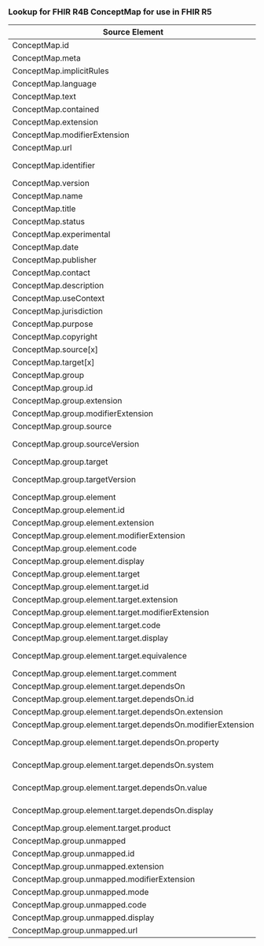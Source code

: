 ### Lookup for FHIR R4B ConceptMap for use in FHIR R5

| Source Element | Usage | Target |
| -------------- | ----- | ------ |
| ConceptMap.id | UseElementSameName | ConceptMap.id |
| ConceptMap.meta | UseElementSameName | ConceptMap.meta |
| ConceptMap.implicitRules | UseElementSameName | ConceptMap.implicitRules |
| ConceptMap.language | UseElementSameName | ConceptMap.language |
| ConceptMap.text | UseElementSameName | ConceptMap.text |
| ConceptMap.contained | UseElementSameName | ConceptMap.contained |
| ConceptMap.extension | UseElementSameName | ConceptMap.extension |
| ConceptMap.modifierExtension | UseElementSameName | ConceptMap.modifierExtension |
| ConceptMap.url | UseElementSameName | ConceptMap.url |
| ConceptMap.identifier | UseExtension | http://hl7.org/fhir/4.3/StructureDefinition/extension-ConceptMap.identifier |
| ConceptMap.version | UseElementSameName | ConceptMap.version |
| ConceptMap.name | UseElementSameName | ConceptMap.name |
| ConceptMap.title | UseElementSameName | ConceptMap.title |
| ConceptMap.status | UseElementSameName | ConceptMap.status |
| ConceptMap.experimental | UseElementSameName | ConceptMap.experimental |
| ConceptMap.date | UseElementSameName | ConceptMap.date |
| ConceptMap.publisher | UseElementSameName | ConceptMap.publisher |
| ConceptMap.contact | UseElementSameName | ConceptMap.contact |
| ConceptMap.description | UseElementSameName | ConceptMap.description |
| ConceptMap.useContext | UseElementSameName | ConceptMap.useContext |
| ConceptMap.jurisdiction | UseElementSameName | ConceptMap.jurisdiction |
| ConceptMap.purpose | UseElementSameName | ConceptMap.purpose |
| ConceptMap.copyright | UseElementSameName | ConceptMap.copyright |
| ConceptMap.source[x] | UseElementRenamed | ConceptMap.sourceScope[x] |
| ConceptMap.target[x] | UseElementRenamed | ConceptMap.targetScope[x] |
| ConceptMap.group | UseElementSameName | ConceptMap.group |
| ConceptMap.group.id | UseElementSameName | ConceptMap.group.id |
| ConceptMap.group.extension | UseElementSameName | ConceptMap.group.extension |
| ConceptMap.group.modifierExtension | UseElementSameName | ConceptMap.group.modifierExtension |
| ConceptMap.group.source | UseElementSameName | ConceptMap.group.source |
| ConceptMap.group.sourceVersion | UseExtension | http://hl7.org/fhir/4.3/StructureDefinition/extension-ConceptMap.group.sourceVersion |
| ConceptMap.group.target | UseElementSameName | ConceptMap.group.target |
| ConceptMap.group.targetVersion | UseExtension | http://hl7.org/fhir/4.3/StructureDefinition/extension-ConceptMap.group.targetVersion |
| ConceptMap.group.element | UseElementSameName | ConceptMap.group.element |
| ConceptMap.group.element.id | UseElementSameName | ConceptMap.group.element.id |
| ConceptMap.group.element.extension | UseElementSameName | ConceptMap.group.element.extension |
| ConceptMap.group.element.modifierExtension | UseElementSameName | ConceptMap.group.element.modifierExtension |
| ConceptMap.group.element.code | UseElementSameName | ConceptMap.group.element.code |
| ConceptMap.group.element.display | UseElementSameName | ConceptMap.group.element.display |
| ConceptMap.group.element.target | UseElementSameName | ConceptMap.group.element.target |
| ConceptMap.group.element.target.id | UseElementSameName | ConceptMap.group.element.target.id |
| ConceptMap.group.element.target.extension | UseElementSameName | ConceptMap.group.element.target.extension |
| ConceptMap.group.element.target.modifierExtension | UseElementSameName | ConceptMap.group.element.target.modifierExtension |
| ConceptMap.group.element.target.code | UseElementSameName | ConceptMap.group.element.target.code |
| ConceptMap.group.element.target.display | UseElementSameName | ConceptMap.group.element.target.display |
| ConceptMap.group.element.target.equivalence | UseExtension | http://hl7.org/fhir/4.3/StructureDefinition/extension-ConceptMap.group.element.target.equivalence |
| ConceptMap.group.element.target.comment | UseElementSameName | ConceptMap.group.element.target.comment |
| ConceptMap.group.element.target.dependsOn | UseElementSameName | ConceptMap.group.element.target.dependsOn |
| ConceptMap.group.element.target.dependsOn.id | UseElementSameName | ConceptMap.group.element.target.dependsOn.id |
| ConceptMap.group.element.target.dependsOn.extension | UseElementSameName | ConceptMap.group.element.target.dependsOn.extension |
| ConceptMap.group.element.target.dependsOn.modifierExtension | UseElementSameName | ConceptMap.group.element.target.dependsOn.modifierExtension |
| ConceptMap.group.element.target.dependsOn.property | UseExtension | http://hl7.org/fhir/4.3/StructureDefinition/extension-ConceptMap.group.element.target.dependsOn.property |
| ConceptMap.group.element.target.dependsOn.system | UseExtension | http://hl7.org/fhir/4.3/StructureDefinition/extension-ConceptMap.group.element.target.dependsOn.system |
| ConceptMap.group.element.target.dependsOn.value | UseExtension | http://hl7.org/fhir/4.3/StructureDefinition/extension-ConceptMap.group.element.target.dependsOn.value |
| ConceptMap.group.element.target.dependsOn.display | UseExtension | http://hl7.org/fhir/4.3/StructureDefinition/extension-ConceptMap.group.element.target.dependsOn.display |
| ConceptMap.group.element.target.product | UseElementSameName | ConceptMap.group.element.target.product |
| ConceptMap.group.unmapped | UseElementSameName | ConceptMap.group.unmapped |
| ConceptMap.group.unmapped.id | UseElementSameName | ConceptMap.group.unmapped.id |
| ConceptMap.group.unmapped.extension | UseElementSameName | ConceptMap.group.unmapped.extension |
| ConceptMap.group.unmapped.modifierExtension | UseElementSameName | ConceptMap.group.unmapped.modifierExtension |
| ConceptMap.group.unmapped.mode | UseElementSameName | ConceptMap.group.unmapped.mode |
| ConceptMap.group.unmapped.code | UseElementSameName | ConceptMap.group.unmapped.code |
| ConceptMap.group.unmapped.display | UseElementSameName | ConceptMap.group.unmapped.display |
| ConceptMap.group.unmapped.url | UseElementRenamed | ConceptMap.group.unmapped.otherMap |
